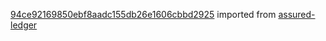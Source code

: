 [94ce92169850ebf8aadc155db26e1606cbbd2925](https://github.com/insolar/assured-ledger/commit/94ce92169850ebf8aadc155db26e1606cbbd2925) imported from [assured-ledger](https://github.com/insolar/assured-ledger)
